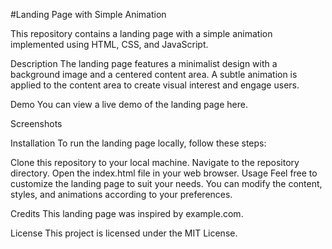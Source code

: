 #Landing Page with Simple Animation


This repository contains a landing page with a simple animation implemented using HTML, CSS, and JavaScript.

Description
The landing page features a minimalist design with a background image and a centered content area. A subtle animation is applied to the content area to create visual interest and engage users.

Demo
You can view a live demo of the landing page here.

Screenshots

Installation
To run the landing page locally, follow these steps:

Clone this repository to your local machine.
Navigate to the repository directory.
Open the index.html file in your web browser.
Usage
Feel free to customize the landing page to suit your needs. You can modify the content, styles, and animations according to your preferences.

Credits
This landing page was inspired by example.com.

License
This project is licensed under the MIT License.

